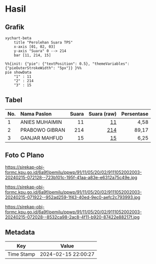 # Hasil

## Grafik

```mermaid
xychart-beta
    title "Perolehan Suara TPS"
    x-axis [01, 02, 03]
    y-axis "Suara" 0 --> 214
    bar [11, 214, 15]
```

```mermaid
%%{init: {"pie": {"textPosition": 0.5}, "themeVariables": {"pieOuterStrokeWidth": "5px"}} }%%
pie showData
    "1" : 11
    "2" : 214
    "3" : 15
```

## Tabel

| No. | Nama Paslon    | Suara | Suara (raw) | Persentase |
|:--- |:-------------- | -----:| -----------:| ----------:|
| 1   | ANIES MUHAIMIN | 11    | [11][p-1]   | 4,58       |
| 2   | PRABOWO GIBRAN | 214   | [214][p-2]  | 89,17      |
| 3   | GANJAR MAHFUD  | 15    | [15][p-3]   | 6,25       |


[p-1]: https://github.com/gigit-pemilu/pemilu-2024-91-papua/blob/main/pilpres/hitung-suara/sub/91-papua/sub/11-keerom/sub/05-skanto/sub/2002-jaifuri/sub/003-tps/sub/paslon-1.txt
[p-2]: https://github.com/gigit-pemilu/pemilu-2024-91-papua/blob/main/pilpres/hitung-suara/sub/91-papua/sub/11-keerom/sub/05-skanto/sub/2002-jaifuri/sub/003-tps/sub/paslon-2.txt
[p-3]: https://github.com/gigit-pemilu/pemilu-2024-91-papua/blob/main/pilpres/hitung-suara/sub/91-papua/sub/11-keerom/sub/05-skanto/sub/2002-jaifuri/sub/003-tps/sub/paslon-3.txt

## Foto C Plano

https://sirekap-obj-formc.kpu.go.id/6a9f/pemilu/ppwp/91/11/05/20/02/9111052002003-20240215-072128--723b101c-195f-41aa-a83e-e6312a75c49e.jpg

https://sirekap-obj-formc.kpu.go.id/6a9f/pemilu/ppwp/91/11/05/20/02/9111052002003-20240215-071922--952ad259-1f43-40ed-9ec0-aefc2c793993.jpg

https://sirekap-obj-formc.kpu.go.id/6a9f/pemilu/ppwp/91/11/05/20/02/9111052002003-20240215-072028--8532ca98-2ac8-4f11-b920-87422e88217f.jpg


## Metadata

| Key        | Value               |
| ---------- | ------------------- |
| Time Stamp | 2024-02-15 22:00:27 |



